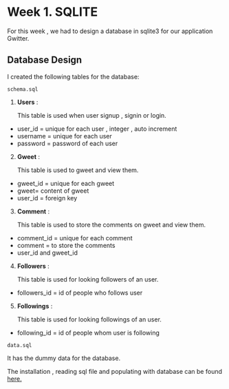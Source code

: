 # Week 1.   SQLITE
For this week , we had to design a database in sqlite3 for our application Gwitter.

## Database Design
I created the following tables for the database:

```schema.sql```

1. **Users** : 

   This table is used when user signup , signin or login.
* user_id = unique for each user , integer , auto increment
* username = unique for each user
* password = password of each user

2. **Gweet** : 

   This table is used to gweet and view them.
* gweet_id = unique for each gweet
* gweet= content of gweet
* user_id = foreign key

3. **Comment** : 

   This table is used to store the comments on gweet and view them.
* comment_id = unique for each comment
* comment = to store the comments
* user_id and gweet_id

4. **Followers** : 

   This table is used for looking followers of an user.
* followers_id = id of people who follows user 

5. **Followings** : 

   This table is used for looking followings of an user.
* following_id = id of people whom user is following

```data.sql```

It has the dummy data for the database.



The installation , reading sql file and populating with database can be found [here.](../database/README.md)